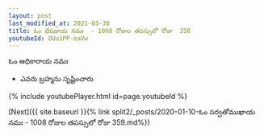```yaml
---
layout: post
last_modified_at: 2021-03-30
title: ఓం భేషజాయ నమః  - 1008 రోజుల తపస్సులో రోజు  358
youtubeId: OUu1PP-eaVw
---
```

 
 
 ఓం ఆధికారాయ నమః  
 
 -  ఎవరు బ్రహ్మను సృష్టించారు 
 
  
 
  
 
 
 
 
 
 


{% include youtubePlayer.html id=page.youtubeId %}
 
[Next]({{ site.baseurl }}{% link  split2/_posts/2020-01-10-ఓం సర్వతోముఖాయ నమః  - 1008 రోజుల తపస్సులో రోజు  359.md%})
 
